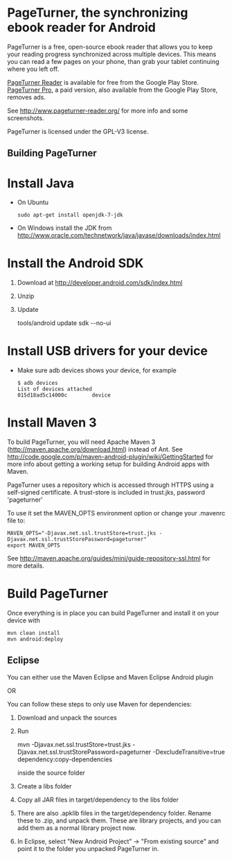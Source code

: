 PageTurner, the synchronizing ebook reader for Android
========================================================

PageTurner is a free, open-source ebook reader that allows you to keep your reading progress synchronized across multiple devices. This means you can read a few pages on your phone, than grab your tablet continuing where you left off.

[PageTurner Reader](https://play.google.com/store/apps/details?id=net.nightwhistler.pageturner.ads&feature=search_result#?t=W251bGwsMSwxLDEsIm5ldC5uaWdodHdoaXN0bGVyLnBhZ2V0dXJuZXIuYWRzIl0. "PageTurner available for free") is available for free from the Google Play Store. [PageTurner Pro](https://play.google.com/store/apps/details?id=net.nightwhistler.pageturner.pro&feature=more_from_developer#?t=W251bGwsMSwxLDEwMiwibmV0Lm5pZ2h0d2hpc3RsZXIucGFnZXR1cm5lci5wcm8iXQ. "PageTurner Pro paid removes ads"), a paid version, also available from the Google Play Store, removes ads.

See http://www.pageturner-reader.org/ for more info and some screenshots.

PageTurner is licensed under the GPL-V3 license.

Building PageTurner
-------------------

# Install Java
*   On Ubuntu

        sudo apt-get install openjdk-7-jdk
*   On Windows install the JDK from http://www.oracle.com/technetwork/java/javase/downloads/index.html

# Install the Android SDK 

1.   Download at http://developer.android.com/sdk/index.html
2.   Unzip
3.   Update 

        tools/android update sdk --no-ui

# Install USB drivers for your device

*   Make sure adb devices shows your device, for example

        $ adb devices
        List of devices attached 
        015d18ad5c14000c        device


# Install Maven 3

To build PageTurner, you will need Apache Maven 3 (http://maven.apache.org/download.html) instead of Ant. 
See http://code.google.com/p/maven-android-plugin/wiki/GettingStarted for more info about getting a working setup for building Android apps with Maven.

PageTurner uses a repository which is accessed through HTTPS using a self-signed certificate. 
A trust-store is included in trust.jks, password 'pageturner'

To use it set the MAVEN_OPTS environment option or change your .mavenrc file to:

    MAVEN_OPTS="-Djavax.net.ssl.trustStore=trust.jks -Djavax.net.ssl.trustStorePassword=pageturner"
    export MAVEN_OPTS

See http://maven.apache.org/guides/mini/guide-repository-ssl.html for more details.

# Build PageTurner

Once everything is in place you can build PageTurner and install it on your device with 

    mvn clean install
    mvn android:deploy

Eclipse
-------

You can either use the Maven Eclipse and Maven Eclipse Android plugin

OR

You can follow these steps to only use Maven for dependencies:

1.   Download and unpack the sources        
2.   Run    

        mvn -Djavax.net.ssl.trustStore=trust.jks 
            -Djavax.net.ssl.trustStorePassword=pageturner
            -DexcludeTransitive=true
            dependency:copy-dependencies
        
     inside the source folder
3.   Create a libs folder
4.   Copy all JAR files in target/dependency to the libs folder
5.   There are also .apklib files in the target/dependency folder. 
     Rename these to .zip, and unpack them. These are library projects,
     and you can add them as a normal library project now.
6.   In Eclipse, select "New Android Project" -> "From existing source" and
     point it to the folder you unpacked PageTurner in.